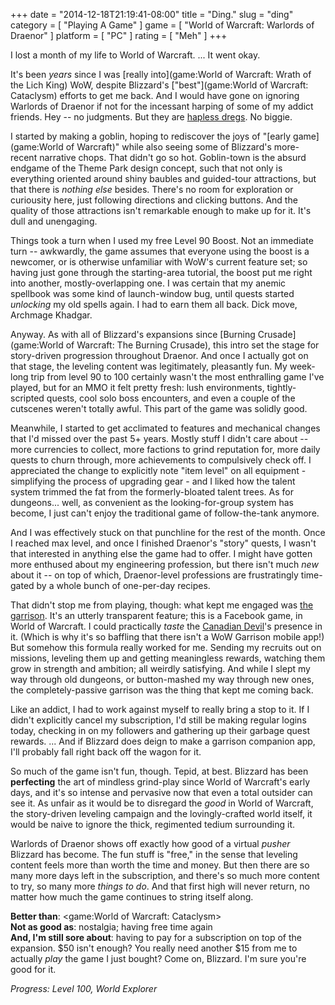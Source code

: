 +++
date = "2014-12-18T21:19:41-08:00"
title = "Ding."
slug = "ding"
category = [ "Playing A Game" ]
game = [ "World of Warcraft: Warlords of Draenor" ]
platform = [ "PC" ]
rating = [ "Meh" ]
+++

I lost a month of my life to World of Warcraft.  ... It went okay.

It's been <i>years</i> since I was [really into](game:World of Warcraft: Wrath of the Lich King) WoW, despite Blizzard's ["best"](game:World of Warcraft: Cataclysm) efforts to get me back.  And I would have gone on ignoring Warlords of Draenor if not for the incessant harping of some of my addict friends.  Hey -- no judgments.  But they are <a href="http://penny-arcade.com/comic/2014/11/26/iron-horse">hapless dregs</a>.  No biggie.

I started by making a goblin, hoping to rediscover the joys of "[early game](game:World of Warcraft)" while also seeing some of Blizzard's more-recent narrative chops.  That didn't go so hot.  Goblin-town is the absurd endgame of the Theme Park design concept, such that not only is everything oriented around shiny baubles and guided-tour attractions, but that there is <i>nothing else</i> besides.  There's no room for exploration or curiousity here, just following directions and clicking buttons.  And the quality of those attractions isn't remarkable enough to make up for it.  It's dull and unengaging.

Things took a turn when I used my free Level 90 Boost.  Not an immediate turn -- awkwardly, the game assumes that everyone using the boost is a newcomer, or is otherwise unfamiliar with WoW's current feature set; so having just gone through the starting-area tutorial, the boost put me right into another, mostly-overlapping one.  I was certain that my anemic spellbook was some kind of launch-window bug, until quests started <i>unlocking</i> my old spells again.  I had to earn them all back.  Dick move, Archmage Khadgar.

Anyway.  As with all of Blizzard's expansions since [Burning Crusade](game:World of Warcraft: The Burning Crusade), this intro set the stage for story-driven progression throughout Draenor.  And once I actually got on that stage, the leveling content was legitimately, pleasantly fun.  My week-long trip from level 90 to 100 certainly wasn't the most enthralling game I've played, but for an MMO it felt pretty fresh: lush environments, tightly-scripted quests, cool solo boss encounters, and even a couple of the cutscenes weren't totally awful.  This part of the game was solidly good.

Meanwhile, I started to get acclimated to features and mechanical changes that I'd missed over the past 5+ years.  Mostly stuff I didn't care about -- more currencies to collect, more factions to grind reputation for, more daily quests to churn through, more achievements to compulsively check off.  I appreciated the change to explicitly note "item level" on all equipment - simplifying the process of upgrading gear - and I liked how the talent system trimmed the fat from the formerly-bloated talent trees.  As for dungeons... well, as convenient as the looking-for-group system has become, I just can't enjoy the traditional game of follow-the-tank anymore.

And I was effectively stuck on that punchline for the rest of the month.  Once I reached max level, and once I finished Draenor's "story" quests, I wasn't that interested in anything else the game had to offer.  I might have gotten more enthused about my engineering profession, but there isn't much <i>new</i> about it -- on top of which, Draenor-level professions are frustratingly time-gated by a whole bunch of one-per-day recipes.

That didn't stop me from playing, though: what kept me engaged was <a href="http://penny-arcade.com/comic/2014/12/01/recursor">the garrison</a>.  It's an utterly transparent feature; this is a Facebook game, in World of Warcraft.  I could practically <i>taste</i> the <a href="http://en.wikipedia.org/wiki/Freemium_Isn%27t_Free">Canadian Devil</a>'s presence in it.  (Which is why it's so baffling that there isn't a WoW Garrison mobile app!)  But somehow this formula really worked for me.  Sending my recruits out on missions, leveling them up and getting meaningless rewards, watching them grow in strength and ambition; all weirdly satisfying.  And while I slept my way through old dungeons, or button-mashed my way through new ones, the completely-passive garrison was the thing that kept me coming back.

Like an addict, I had to work against myself to really bring a stop to it.  If I didn't explicitly cancel my subscription, I'd still be making regular logins today, checking in on my followers and gathering up their garbage quest rewards.  ... And if Blizzard does deign to make a garrison companion app, I'll probably fall right back off the wagon for it.

So much of the game isn't fun, though.  Tepid, at best.  Blizzard has been <b>perfecting</b> the art of mindless grind-play since World of Warcraft's early days, and it's so intense and pervasive now that even a total outsider can see it.  As unfair as it would be to disregard the <i>good</i> in World of Warcraft, the story-driven leveling campaign and the lovingly-crafted world itself, it would be naive to ignore the thick, regimented tedium surrounding it.

Warlords of Draenor shows off exactly how good of a virtual <i>pusher</i> Blizzard has become.  The fun stuff is "free," in the sense that leveling content feels more than worth the time and money.  But then there are so many more days left in the subscription, and there's so much more content to try, so many more <i>things to do</i>.  And that first high will never return, no matter how much the game continues to string itself along.

<b>Better than</b>: <game:World of Warcraft: Cataclysm>  
<b>Not as good as</b>: nostalgia; having free time again  
<b>And, I'm still sore about</b>: having to pay for a subscription on top of the expansion.  $50 isn't enough?  You really need another $15 from me to actually <i>play</i> the game I just bought?  Come on, Blizzard.  I'm sure you're good for it.

<i>Progress: Level 100, World Explorer</i>
